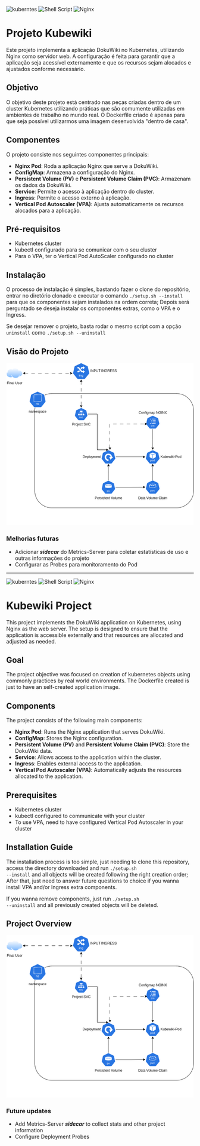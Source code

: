 ![kuberntes](https://img.shields.io/badge/kubernetes-326ce5.svg?&style=for-the-badge&logo=kubernetes&logoColor=white) ![Shell Script](https://img.shields.io/badge/shell_script-%23121011.svg?style=for-the-badge&logo=gnu-bash&logoColor=white) ![Nginx](https://img.shields.io/badge/nginx-%23009639.svg?style=for-the-badge&logo=nginx&logoColor=white)
# Projeto Kubewiki

Este projeto implementa a aplicação DokuWiki no Kubernetes, utilizando Nginx como servidor web. A configuração é feita para garantir que a aplicação seja acessível externamente e que os recursos sejam alocados e ajustados conforme necessário.

## Objetivo
O objetivo deste projeto está centrado nas peças criadas dentro de um cluster Kubernetes utilizando práticas que são comumente utilizadas em ambientes de trabalho no mundo real. O Dockerfile criado é apenas para que seja possível utilizarmos uma imagem desenvolvida "dentro de casa".

## Componentes

O projeto consiste nos seguintes componentes principais:

- **Nginx Pod**: Roda a aplicação Nginx que serve a DokuWiki.
- **ConfigMap**: Armazena a configuração do Nginx.
- **Persistent Volume (PV)** e **Persistent Volume Claim (PVC)**: Armazenam os dados da DokuWiki.
- **Service**: Permite o acesso à aplicação dentro do cluster.
- **Ingress**: Permite o acesso externo à aplicação.
- **Vertical Pod Autoscaler (VPA)**: Ajusta automaticamente os recursos alocados para a aplicação.

## Pré-requisitos

- Kubernetes cluster
- kubectl configurado para se comunicar com o seu cluster
- Para o VPA, ter o Vertical Pod AutoScaler configurado no cluster

## Instalação
O processo de instalação é simples, bastando fazer o clone do repositório, entrar no diretório clonado e executar o comando <code>./setup.sh --install</code> para que os componentes sejam instalados na ordem correta; Depois será perguntado se deseja instalar os componentes extras, como o VPA e o Ingress.

Se desejar remover o projeto, basta rodar o mesmo script com a opção ```uninstall``` como <code>./setup.sh --uninstall</code>

## Visão do Projeto
![Estrutura do Projeto](./images/kubewiki.png)

### Melhorias futuras
- Adicionar ___sidecar___ do Metrics-Server para coletar estatísticas de uso e outras informações do projeto
- Configurar as Probes para monitoramento do Pod
---
![kuberntes](https://img.shields.io/badge/kubernetes-326ce5.svg?&style=for-the-badge&logo=kubernetes&logoColor=white) ![Shell Script](https://img.shields.io/badge/shell_script-%23121011.svg?style=for-the-badge&logo=gnu-bash&logoColor=white) ![Nginx](https://img.shields.io/badge/nginx-%23009639.svg?style=for-the-badge&logo=nginx&logoColor=white)
# Kubewiki Project

This project implements the DokuWiki application on Kubernetes, using Nginx as the web server. The setup is designed to ensure that the application is accessible externally and that resources are allocated and adjusted as needed.

## Goal
The project objective was focused on creation of kubernetes objects using commonly practices by real world environments. The Dockerfile created is just to have an self-created application image.

## Components

The project consists of the following main components:

- **Nginx Pod**: Runs the Nginx application that serves DokuWiki.
- **ConfigMap**: Stores the Nginx configuration.
- **Persistent Volume (PV)** and **Persistent Volume Claim (PVC)**: Store the DokuWiki data.
- **Service**: Allows access to the application within the cluster.
- **Ingress**: Enables external access to the application.
- **Vertical Pod Autoscaler (VPA)**: Automatically adjusts the resources allocated to the application.

## Prerequisites

- Kubernetes cluster
- kubectl configured to communicate with your cluster
- To use VPA, need to have configured Vertical Pod Autoscaler in your cluster

## Installation Guide

The installation process is too simple, just needing to clone this repository, access the directory downloaded and run <code>./setup.sh --install</code> and all objects will be created following the right creation order; After that, just need to answer future questions to choice if you wanna install VPA and/or Ingress extra components.

If you wanna remove components, just run <code>./setup.sh --uninstall</code> and all previously created objects will be deleted.

## Project Overview
![Project Architecture](./images/kubewiki.png)

### Future updates
- Add Metrics-Server ___sidecar___ to collect stats and other project information
- Configure Deployment Probes
